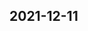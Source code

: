 
## 2021-12-11

### [<title>Prediction score from Xgboost4j is different from Xgboost python - XGBoost</title>](https://discuss.xgboost.ai/t/prediction-score-from-xgboost4j-is-different-from-xgboost-python/2591/1)

### [<title>Survival with time-dependent covariates - XGBoost</title>](https://discuss.xgboost.ai/t/survival-with-time-dependent-covariates/2587/2)

### [<title>C API make install - RFC - XGBoost</title>](https://discuss.xgboost.ai/t/c-api-make-install/2589/2)

### [<title>C API make install - RFC - XGBoost</title>](https://discuss.xgboost.ai/t/c-api-make-install/2589/1)

### [<title>Survival with time-dependent covariates - XGBoost</title>](https://discuss.xgboost.ai/t/survival-with-time-dependent-covariates/2587/3)